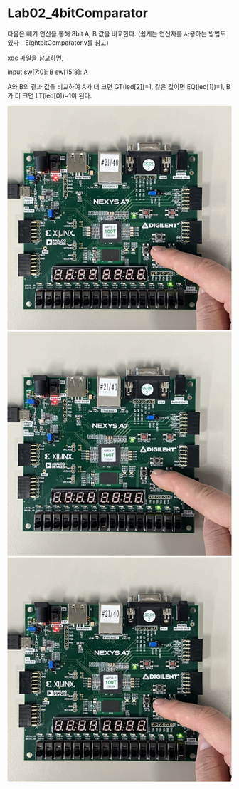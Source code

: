 # Lab02_4bitComparator
다음은 빼기 연산을 통해 8bit A, B 값을 비교한다.
(쉽게는 연산자를 사용하는 방법도 있다 - EightbitComparator.v를 참고)

xdc 파일을 참고하면,

input
sw[7:0]: B
sw[15:8]: A

A와 B의 결과 값을 비교하여 A가 더 크면 GT(led[2])=1, 같은 값이면 EQ(led[1])=1, B가 더 크면 LT(led[0])=1이 된다.


<img src="./Lab02_4bitComparator_EQ.jpg">
<img src="./Lab02_4bitComparator_GT.jpg">
<img src="./Lab02_4bitComparator_LT.jpg">
